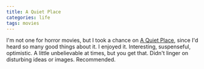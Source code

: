 ```yaml
---
title: A Quiet Place
categories: life
tags: movies
---
```


I'm not one for horror movies, but I took a chance on [A Quiet Place](https://www.amazon.com/Quiet-Place-Emily-Blunt/dp/B07BYSTXMF), since I'd heard so many good things about it. I enjoyed it. Interesting, suspenseful, optimistic. A little unbelievable at times, but you get that. Didn't linger on disturbing ideas or images. Recommended.

